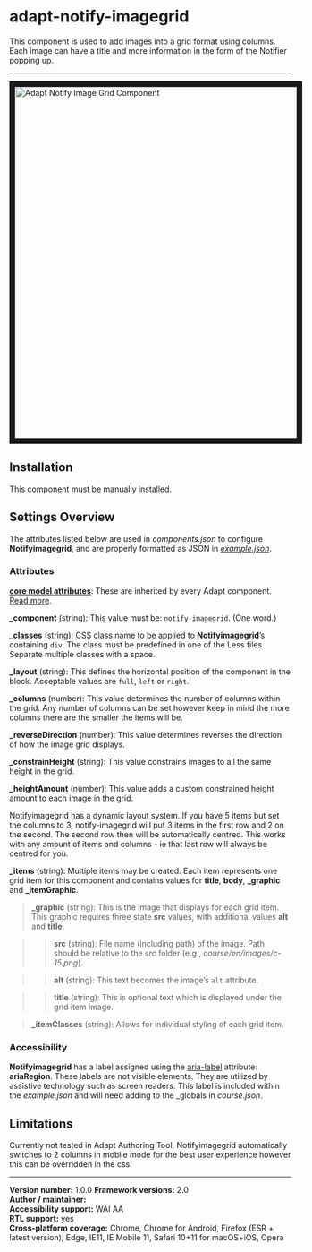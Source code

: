 # adapt-notify-imagegrid

This component is used to add images into a grid format using columns. Each image can have a title and more information in the form of the Notifier popping up.

---

<img src="https://raw.githubusercontent.com/mike-st/adapt-notify-imagegrid/master/notify-imagegrid.gif" alt="Adapt Notify Image Grid Component" width="920" height="628" border="10" /> 

## Installation
This component must be manually installed.

## Settings Overview

The attributes listed below are used in *components.json* to configure **Notifyimagegrid**, and are properly formatted as JSON in [*example.json*](https://github.com/mike-st/adapt-notify-imagegrid/blob/master/example.json). 

### Attributes

[**core model attributes**](https://github.com/adaptlearning/adapt_framework/wiki/Core-model-attributes): These are inherited by every Adapt component. [Read more](https://github.com/adaptlearning/adapt_framework/wiki/Core-model-attributes).

**_component** (string): This value must be: `notify-imagegrid`. (One word.)

**\_classes** (string): CSS class name to be applied to **Notifyimagegrid**’s containing `div`. The class must be predefined in one of the Less files. Separate multiple classes with a space.

**\_layout** (string): This defines the horizontal position of the component in the block. Acceptable values are `full`, `left` or `right`.

**\_columns** (number): This value determines the number of columns within the grid. Any number of columns can be set however keep in mind the more columns there are the smaller the items will be.

**\_reverseDirection** (number): This value determines reverses the direction of how the image grid displays.

**\_constrainHeight** (string): This value constrains images to all the same height in the grid.

**\_heightAmount** (number): This value adds a custom constrained height amount to each image in the grid.

Notifyimagegrid has a dynamic layout system. If you have 5 items but set the columns to 3, notify-imagegrid will put 3 items in the first row and 2 on the second. The second row then will be automatically centred. This works with any amount of items and columns - ie that last row will always be centred for you.

**\_items** (string): Multiple items may be created. Each item represents one grid item for this component and contains values for **title**, **body**, **\_graphic** and **\_itemGraphic**. 

>**\_graphic** (string): This is the image that displays for each grid item. This graphic requires three state **src** values, with additional values **alt** and **title**.

>>**src** (string): File name (including path) of the image. Path should be relative to the *src* folder (e.g., *course/en/images/c-15.png*).

>>**alt** (string): This text becomes the image’s `alt` attribute.

>>**title** (string): This is optional text which is displayed under the grid item image.

>**\_itemClasses** (string): Allows for individual styling of each grid item.


### Accessibility
**Notifyimagegrid** has a label assigned using the [aria-label](https://github.com/adaptlearning/adapt_framework/wiki/Aria-Labels) attribute: **ariaRegion**. These labels are not visible elements. They are utilized by assistive technology such as screen readers. This label is included within the *example.json* and will need adding to the _globals in *course.json*.

## Limitations
Currently not tested in Adapt Authoring Tool.
Notifyimagegrid automatically switches to 2 columns in mobile mode for the best user experience however this can be overridden in the css.

----------------------------
**Version number:**  1.0.0
**Framework versions:**  2.0     
**Author / maintainer:**   
**Accessibility support:** WAI AA   
**RTL support:** yes  
**Cross-platform coverage:** Chrome, Chrome for Android, Firefox (ESR + latest version), Edge, IE11, IE Mobile 11, Safari 10+11 for macOS+iOS, Opera 

